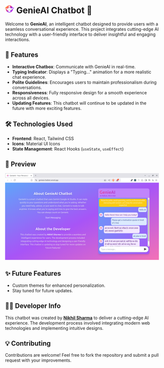 # <img src="./src/assets/logo.png" alt="GenieAI Logo" width="30" height="30"> GenieAI Chatbot 🌟  

Welcome to **GenieAI**, an intelligent chatbot designed to provide users with a seamless conversational experience. This project integrates cutting-edge AI technology with a user-friendly interface to deliver insightful and engaging interactions.  

## 🚀 Features  

- **Interactive Chatbox**: Communicate with GenieAI in real-time.  
- **Typing Indicator**: Displays a "Typing..." animation for a more realistic chat experience.  
- **Polite Guidelines**: Encourages users to maintain professionalism during conversations.  
- **Responsiveness**: Fully responsive design for a smooth experience across all devices.  
- **Updating Features**: This chatbot will continue to be updated in the future with more exciting features.  

## 🛠️ Technologies Used  

- **Frontend**: React, Tailwind CSS  
- **Icons**: Material UI Icons  
- **State Management**: React Hooks (`useState`, `useEffect`)

## 📸 Preview  

[![GenieAI Chatbox](./src/assets/Screenshot.png)](https://genieai-chatbot.vercel.app/)

## ✨ Future Features  

- Custom themes for enhanced personalization.  
- Stay tuned for future updates. 

## 🧑‍💻 Developer Info  

This chatbot was created by **[Nikhil Sharma](https://www.linkedin.com/in/srmnikhil)** to deliver a cutting-edge AI experience. The development process involved integrating modern web technologies and implementing intuitive designs.  

## 💡 Contributing  

Contributions are welcome! Feel free to fork the repository and submit a pull request with your improvements.  
